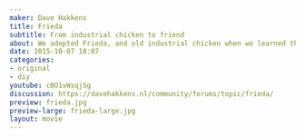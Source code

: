 ```yaml
---
maker: Dave Hakkens
title: Frieda
subtitle: From industrial chicken to friend
about: We adopted Frieda, and old industrial chicken when we learned the sad story behind these animals. We wanted to give it a life it deserves.
date: 2015-10-07 18:07
categories:
- original
- diy
youtube: cBO1vWsqjSg
discussion: https://davehakkens.nl/community/forums/topic/frieda/
preview: frieda.jpg
preview-large: frieda-large.jpg
layout: movie
---
```


